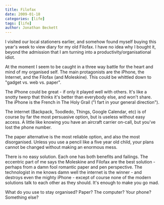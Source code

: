 ```yaml
---
title: Filofax
date: 2009-01-18
categories: [life]
tags: [life]
author: Jonathan Beckett
---
```


I visited our local stationers earlier, and somehow found myself buying this year's week to view diary for my old Filofax. I have no idea why I bought it, beyond the admission that I am turning into a productivity/organisational idiot.

At the moment I seem to be caught in a three way battle for the heart and mind of my organised self. The main protagonists are the iPhone, the Internet, and the Filofax (and Moleskine). This could be whittled down to "gadget vs. web vs. paper".

The iPhone could be great - if only it played well with others. It's like a snotty twerp that thinks it's better than everybody else, and won't share. The iPhone is the French in The Holy Grail ("I fart in your general direction").

The internet (Backpack, Toodledo, Things, Google Calendar, etc) is of course by far the most persuasive option, but is useless without easy access. A little like knowing you have an aircraft carrier on-call, but you've lost the phone number.

The paper alternative is the most reliable option, and also the most disorganised. Unless you use a pencil like a five year old child, your plans cannot be changed without making an enormous mess.

There is no easy solution. Each one has both benefits and failings. The eccentric part of me says the Moleskine and Filofax are the best solution - perhaps from a damn fool romantic paper and pen perspective. The technologist in me knows damn well the internet is the winner - and destroys even the mighty iPhone - except of course none of the modern solutions talk to each other as they should. It's enough to make you go mad.

What do you use to stay organised? Paper? The computer? Your phone? Something else?